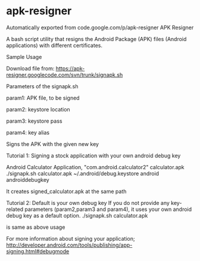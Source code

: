 # apk-resigner
Automatically exported from code.google.com/p/apk-resigner
APK Resigner

A bash script utility that resigns the Android Package (APK) files (Android applications) with different certificates.

Sample Usage

Download file from: https://apk-resigner.googlecode.com/svn/trunk/signapk.sh

Parameters of the signapk.sh

param1: APK file, to be signed

param2: keystore location

param3: keystore pass

param4: key alias

Signs the APK with the given new key

Tutorial 1: Signing a stock application with your own android debug key

Android Calculator Application, "com.android.calculator2" calculator.apk ./signapk.sh calculator.apk ~/.android/debug.keystore android androiddebugkey

It creates signed_calculator.apk at the same path

Tutorial 2: Default is your own debug key If you do not provide any key-related parameters (param2,param3 and param4), it uses your own android debug key as a default option. ./signapk.sh calculator.apk

is same as above usage

For more information about signing your application; http://developer.android.com/tools/publishing/app-signing.html#debugmode
